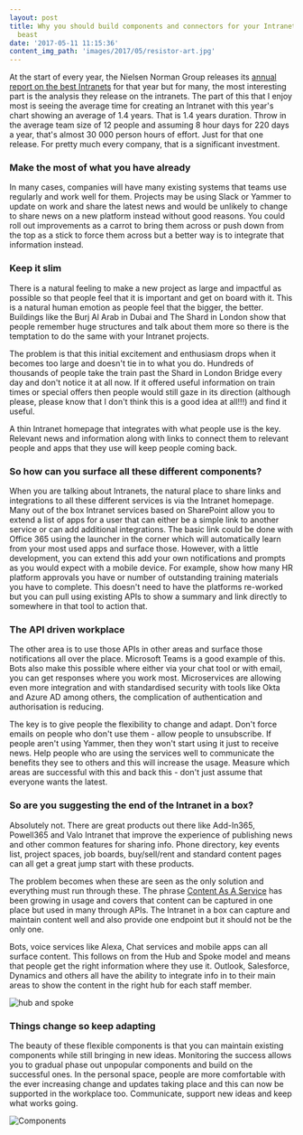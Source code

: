 ```yaml
---
layout: post
title: Why you should build components and connectors for your Intranet, not a gargangtuan
  beast
date: '2017-05-11 11:15:36'
content_img_path: 'images/2017/05/resistor-art.jpg'
---
```


At the start of every year, the Nielsen Norman Group releases its [annual report on the best Intranets](https://www.nngroup.com/articles/intranet-design/) for that year but for many, the most interesting part is the analysis they release on the intranets. The part of this that I enjoy most is seeing the average time for creating an Intranet with this year's chart showing an average of 1.4 years. That is 1.4 years duration. Throw in the average team size of 12 people and assuming 8 hour days for 220 days a year, that's almost 30 000 person hours of effort. Just for that one release. For pretty much every company, that is a significant investment.


### Make the most of what you have already

In many cases, companies will have many existing systems that teams use regularly and work well for them. Projects may be using Slack or Yammer to update on work and share the latest news and would be unlikely to change to share news on a new platform instead without good reasons. You could roll out improvements as a carrot to bring them across or push down from the top as a stick to force them across but a better way is to integrate that information instead.

### Keep it slim

There is a natural feeling to make a new project as large and impactful as possible so that people feel that it is important and get on board with it. This is a natural human emotion as people feel that the bigger, the better. Buildings like the Burj Al Arab in Dubai and The Shard in London show that people remember huge structures and talk about them more so there is the temptation to do the same with your Intranet projects.

The problem is that this initial excitement and enthusiasm drops when it becomes too large and doesn't tie in to what you do. Hundreds of thousands of people take the train past the Shard in London Bridge every day and don't notice it at all now. If it offered useful information on train times or special offers then people would still gaze in its direction (although please, please know that I don't think this is a good idea at all!!!) and find it useful.

A thin Intranet homepage that integrates with what people use is the key. Relevant news and information along with links to connect them to relevant people and apps that they use will keep people coming back.

### So how can you surface all these different components?

When you are talking about Intranets, the natural place to share links and integrations to all these different services is via the Intranet homepage. Many out of the box Intranet services based on SharePoint allow you to extend a list of apps for a user that can either be a simple link to another service or can add additional integrations. The basic link could be done with Office 365 using the launcher in the corner which will automatically learn from your most used apps and surface those. However, with a little development, you can extend this add your own notifications and prompts as you would expect with a mobile device. For example, show how many HR platform approvals you have or number of outstanding training materials you have to complete. This doesn't need to have the platforms re-worked but you can pull using existing APIs to show a summary and link directly to somewhere in that tool to action that.

### The API driven workplace

The other area is to use those APIs in other areas and surface those notifications all over the place. Microsoft Teams is a good example of this. Bots also make this possible where either via your chat tool or with email, you can get responses where you work most. Microservices are allowing even more integration and with standardised security with tools like Okta and Azure AD among others, the complication of authentication and authorisation is reducing.

The key is to give people the flexibility to change and adapt. Don't force emails on people who don't use them - allow people to unsubscribe. If people aren't using Yammer, then they won't start using it just to receive news. Help people who are using the services well to communicate the benefits they see to others and this will increase the usage. Measure which areas are successful with this and back this - don't just assume that everyone wants the latest.

### So are you suggesting the end of the Intranet in a box?
Absolutely not. There are great products out there like Add-In365, Powell365 and Valo Intranet that improve the experience of publishing news and other common features for sharing info. Phone directory, key events list, project spaces, job boards, buy/sell/rent and standard content pages can all get a great jump start with these products. 

The problem becomes when these are seen as the only solution and everything must run through these. The phrase  [Content As A Service](https://www.contentful.com/r/knowledgebase/content-as-a-service/) has been growing in usage and covers that content can be captured in one place but used in many through APIs. The Intranet in a box can capture and maintain content well and also provide one endpoint but it should not be the only one.

Bots, voice services like Alexa, Chat services and mobile apps can all surface content. This follows on from the Hub and Spoke model and means that people get the right information where they use it. Outlook, Salesforce, Dynamics and others all have the ability to integrate info in to their main areas to show the content in the right hub for each staff member.

![hub and spoke](/images/2017/05/Hub-and-spoke-diagram.PNG)

### Things change so keep adapting

The beauty of these flexible components is that you can maintain existing components while still bringing in new ideas. Monitoring the success allows you to gradual phase out unpopular components and build on the successful ones. In the personal space, people are more comfortable with the ever increasing change and updates taking place and this can now be supported in the workplace too. Communicate, support new ideas and keep what works going.


![Components](/images/2017/05/Components.jpg)
 